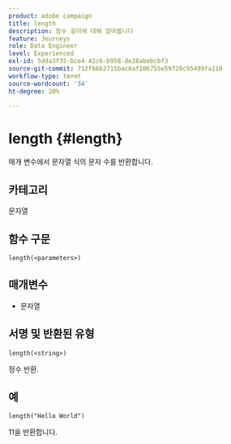 ```yaml
---
product: adobe campaign
title: length
description: 함수 길이에 대해 알아봅니다
feature: Journeys
role: Data Engineer
level: Experienced
exl-id: 5dda3f35-bce4-42c6-b958-de28abebcbf3
source-git-commit: 712f66b2715bac0af206755e59728c95499fa110
workflow-type: tm+mt
source-wordcount: '34'
ht-degree: 20%

---
```


# length {#length}

매개 변수에서 문자열 식의 문자 수를 반환합니다.

## 카테고리

문자열

## 함수 구문

`length(<parameters>)`

## 매개변수

* 문자열

## 서명 및 반환된 유형

`length(<string>)`

정수 반환.

## 예

`length("Hello World")`

11을 반환합니다.
